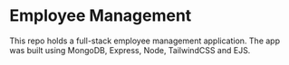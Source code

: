 # Employee Management

This repo holds a full-stack employee management application. The app was built using MongoDB, Express, Node, TailwindCSS and EJS.
